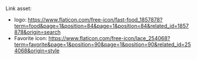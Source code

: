 Link asset:
- logo: https://www.flaticon.com/free-icon/fast-food_1857878?term=food&page=1&position=84&page=1&position=84&related_id=1857878&origin=search
- Favorite icon: https://www.flaticon.com/free-icon/lace_254068?term=favorite&page=1&position=90&page=1&position=90&related_id=254068&origin=style
